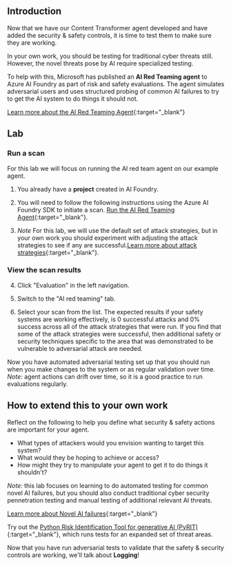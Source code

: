 ## Introduction

Now that we have our Content Transformer agent developed and have added the security & safety controls, it is time to test them to make sure they are working. 

In your own work, you should be testing for traditional cyber threats still. However, the novel threats pose by AI require specialized testing.

To help with this, Microsoft has published an **AI Red Teaming agent** to Azure AI Foundry as part of risk and safety evaluations. The agent simulates adversarial users and uses structured probing of common AI failures to try to get the AI system to do things it should not.

[Learn more about the AI Red Teaming Agent](https://learn.microsoft.com/en-us/azure/ai-foundry/concepts/ai-red-teaming-agent){:target="_blank"}


## Lab

### Run a scan

For this lab we will focus on running the AI red team agent on our example agent.

1. You already have a **project** created in AI Foundry.

2. You will need to follow the following instructions using the Azure AI Foundry SDK to initiate a scan.
[Run the AI Red Teaming Agent](https://github.com/Azure-Samples/azureai-samples/tree/main/scenarios/evaluate/AI_RedTeaming){:target="_blank"}.

3. *Note* For this lab, we will use the default set of attack strategies, but in your own work you should experiment with adjusting the attack strategies to see if any are successful.[Learn more about attack strategies](https://learn.microsoft.com/en-us/azure/ai-foundry/concepts/ai-red-teaming-agent){:target="_blank"}.


### View the scan results

4. Click "Evaluation" in the left navigation. 

5. Switch to the "AI red teaming" tab.

6. Select your scan from the list. The expected results if your safety systems are working effectively, is 0 successful attacks and 0% success across all of the attack strategies that were run. If you find that some of the attack strategies were successful, then additional safety or security techniques specific to the area that was demonstrated to be vulnerable to adversarial attack are needed.


Now you have automated adversarial testing set up that you should run when you make changes to the system or as regular validation over time. *Note:* agent actions can drift over time, so it is a good practice to run evaluations regularly.


## How to extend this to your own work

Reflect on the following to help you define what security & safety actions are important for your agent.

- What types of attackers would you envision wanting to target this system? 
- What would they be hoping to achieve or access?
- How might they try to manipulate your agent to get it to do things it shouldn't?

*Note:* this lab focuses on learning to do automated testing for common novel AI failures, but you should also conduct traditional cyber security pennetration testing and manual testing of additional relevant AI threats. 

[Learn more about Novel AI failures](https://cdn-dynmedia-1.microsoft.com/is/content/microsoftcorp/microsoft/final/en-us/microsoft-brand/documents/Taxonomy-of-Failure-Mode-in-Agentic-AI-Systems-Whitepaper.pdf){:target="_blank"}

Try out the [Python Risk Identification Tool for generative AI (PyRIT)](https://github.com/Azure/PyRIT){:target="_blank"}, which runs tests for an expanded set of threat areas.


Now that you have run adversarial tests to validate that the safety & security controls are working, we'll talk about **Logging**!